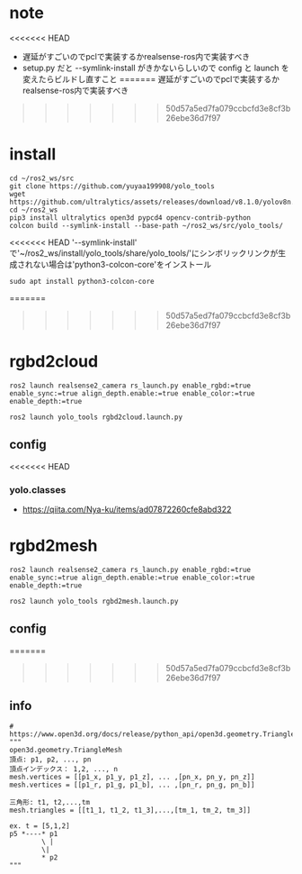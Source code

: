 # note
<<<<<<< HEAD
- 遅延がすごいのでpclで実装するかrealsense-ros内で実装すべき
- setup.py だと --symlink-install がきかないらしいので config と launch を変えたらビルドし直すこと
=======
遅延がすごいのでpclで実装するかrealsense-ros内で実装すべき
>>>>>>> 50d57a5ed7fa079ccbcfd3e8cf3b26ebe36d7f97
# install
~~~
cd ~/ros2_ws/src
git clone https://github.com/yuyaa199908/yolo_tools
wget https://github.com/ultralytics/assets/releases/download/v8.1.0/yolov8n.pt
cd ~/ros2_ws
pip3 install ultralytics open3d pypcd4 opencv-contrib-python
colcon build --symlink-install --base-path ~/ros2_ws/src/yolo_tools/
~~~
<<<<<<< HEAD
'--symlink-install' で'~/ros2_ws/install/yolo_tools/share/yolo_tools/'にシンボリックリンクが生成されない場合は'python3-colcon-core'をインストール
~~~
sudo apt install python3-colcon-core
~~~

=======
>>>>>>> 50d57a5ed7fa079ccbcfd3e8cf3b26ebe36d7f97
# rgbd2cloud
~~~
ros2 launch realsense2_camera rs_launch.py enable_rgbd:=true enable_sync:=true align_depth.enable:=true enable_color:=true enable_depth:=true
~~~
~~~
ros2 launch yolo_tools rgbd2cloud.launch.py
~~~
## config
<<<<<<< HEAD
### yolo.classes
- https://qiita.com/Nya-ku/items/ad07872260cfe8abd322

# rgbd2mesh
~~~
ros2 launch realsense2_camera rs_launch.py enable_rgbd:=true enable_sync:=true align_depth.enable:=true enable_color:=true enable_depth:=true
~~~
~~~
ros2 launch yolo_tools rgbd2mesh.launch.py
~~~
## config
=======
>>>>>>> 50d57a5ed7fa079ccbcfd3e8cf3b26ebe36d7f97
## info
~~~
# https://www.open3d.org/docs/release/python_api/open3d.geometry.TriangleMesh.html
"""
open3d.geometry.TriangleMesh
頂点: p1, p2, ..., pn
頂点インデックス： 1,2, ..., n
mesh.vertices = [[p1_x, p1_y, p1_z], ... ,[pn_x, pn_y, pn_z]]
mesh.vertices = [[p1_r, p1_g, p1_b], ... ,[pn_r, pn_g, pn_b]]

三角形: t1, t2,...,tm 
mesh.triangles = [[t1_1, t1_2, t1_3],...,[tm_1, tm_2, tm_3]]

ex. t = [5,1,2]
p5 *----* p1
        \ |
        \|
        * p2
"""
~~~